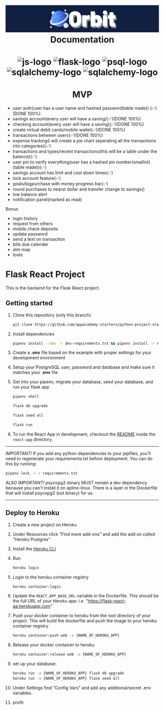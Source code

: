 <h1 align="center">
<img src="https://github.com/miguelcoria94/Orbit/blob/main/readme-images/Screen%20Shot%202021-01-06%20at%201.55.05%20PM.png" alt="orbit-logo">
<br>
  Documentation
</h1>
<h1 align="center">
  <img src="https://cdn.worldvectorlogo.com/logos/react.svg" alt="js-logo" width="50">
  <img src="https://i.ibb.co/d2HFVkR/kisspng-flask-by-example-web-framework-python-bottle-sebastian-estenssoro-5b6c0aa33b3b57-91701197153.png" alt="flask-logo" width="50">
  <img src="https://i.ibb.co/VpGfh8w/icons8-postgresql-96-1.png" alt="psql-logo" width="50">
  <img src="https://hakin9.org/wp-content/uploads/2019/08/connect-a-flask-app-to-a-mysql-database-with-sqlalchemy-and-pymysql.jpg" alt="sqlalchemy-logo" width="50">
  <img src="https://cdn.vox-cdn.com/thumbor/fbrTLtxuP2D29o8VJUaE-u3NKfU=/0x0:792x613/1200x800/filters:focal(300x237:426x363)/cdn.vox-cdn.com/uploads/chorus_image/image/59850273/Docker_logo_011.0.png" alt="sqlalchemy-logo" width="50">
</h1>

<h1 align="center">
  MVP
</h1>

- user auth(user has a user name and hashed password(table made)) (✅)(DONE 100%)
- savings account(every user will have a saving)(✅)(DONE 100%)
- checking account(every user will have a saving)(✅)(DONE 100%)
- create virtual debit cards/mobile wallet(✅)(DONE 100%)
- transactions between users(✅)(DONE 100%)
- expense tracking(i will create a pie chart seperating all the transactions into categories)(✅)
- transactions and types/recent transactions(this will be a table under the balance)(✅)
- user pin to verify everything(user has a hashed pin number(smallint) (table made))(✅)
- savings account has limit and cool down times(✅)
- lock account feature(✅)
- goals/bigpurchase with money progress bar(✅)
- round purchases to nearst dollar and transfer change to savings()
- low balance alert
- notification panel(marked as read)

Bonus 
- login history
- request from others
- mobile check deposits
- update password
- send a text on transaction
- bills due calender
- atm map
- tools




# Flask React Project

This is the backend for the Flask React project.

## Getting started

1. Clone this repository (only this branch)

   ```bash
   git clone https://github.com/appacademy-starters/python-project-starter.git
   ```

2. Install dependencies

      ```bash
      pipenv install --dev -r dev-requirements.txt && pipenv install -r requirements.txt
      ```

3. Create a **.env** file based on the example with proper settings for your
   development environment
4. Setup your PostgreSQL user, password and database and make sure it matches your **.env** file

5. Get into your pipenv, migrate your database, seed your database, and run your flask app

   ```bash
   pipenv shell
   ```

   ```bash
   flask db upgrade
   ```

   ```bash
   flask seed all
   ```

   ```bash
   flask run
   ```

6. To run the React App in development, checkout the [README](./react-app/README.md) inside the `react-app` directory.

***
*IMPORTANT!*
   If you add any python dependencies to your pipfiles, you'll need to regenerate your requirements.txt before deployment.
   You can do this by running:

   ```bash
   pipenv lock -r > requirements.txt
   ```

*ALSO IMPORTANT!*
   psycopg2-binary MUST remain a dev dependency because you can't install it on apline-linux.
   There is a layer in the Dockerfile that will install psycopg2 (not binary) for us.
***

## Deploy to Heroku

1. Create a new project on Heroku
2. Under Resources click "Find more add-ons" and add the add on called "Heroku Postgres"
3. Install the [Heroku CLI](https://devcenter.heroku.com/articles/heroku-command-line)
4. Run

   ```bash
   heroku login
   ```

5. Login to the heroku container registry

   ```bash
   heroku container:login
   ```

6. Update the `REACT_APP_BASE_URL` variable in the Dockerfile.
   This should be the full URL of your Heroku app: i.e. "https://flask-react-aa.herokuapp.com"
7. Push your docker container to heroku from the root directory of your project.
   This will build the dockerfile and push the image to your heroku container registry

   ```bash
   heroku container:push web -a {NAME_OF_HEROKU_APP}
   ```

8. Release your docker container to heroku

   ```bash
   heroku container:release web -a {NAME_OF_HEROKU_APP}
   ```

9. set up your database:

   ```bash
   heroku run -a {NAME_OF_HEROKU_APP} flask db upgrade
   heroku run -a {NAME_OF_HEROKU_APP} flask seed all
   ```

10. Under Settings find "Config Vars" and add any additional/secret .env variables.

11. profit
